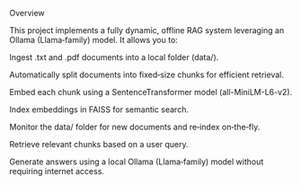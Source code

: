 Overview

This project implements a fully dynamic, offline RAG system leveraging an Ollama (Llama‑family) model. It allows you to:

Ingest .txt and .pdf documents into a local folder (data/).

Automatically split documents into fixed‑size chunks for efficient retrieval.

Embed each chunk using a SentenceTransformer model (all-MiniLM-L6-v2).

Index embeddings in FAISS for semantic search.

Monitor the data/ folder for new documents and re‑index on‑the‑fly.

Retrieve relevant chunks based on a user query.
   
Generate answers using a local Ollama (Llama‑family) model without requiring internet access.
